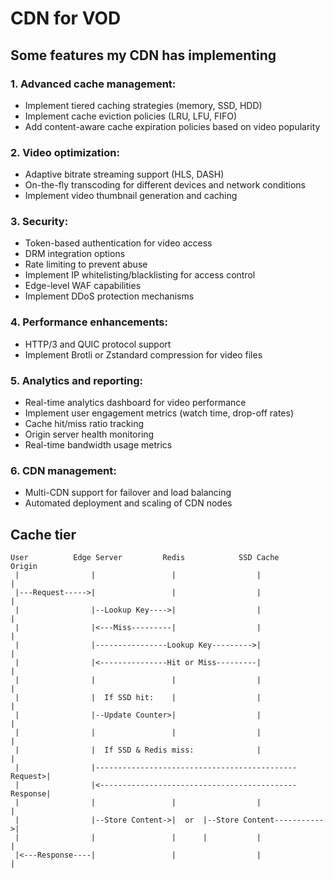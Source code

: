 # CDN for VOD

## Some features my CDN has implementing

### 1. Advanced cache management:
- Implement tiered caching strategies (memory, SSD, HDD)
- Implement cache eviction policies (LRU, LFU, FIFO)
- Add content-aware cache expiration policies based on video popularity

### 2. Video optimization:
- Adaptive bitrate streaming support (HLS, DASH)
- On-the-fly transcoding for different devices and network conditions
- Implement video thumbnail generation and caching

### 3. Security:
- Token-based authentication for video access
- DRM integration options
- Rate limiting to prevent abuse
- Implement IP whitelisting/blacklisting for access control
- Edge-level WAF capabilities
- Implement DDoS protection mechanisms

### 4. Performance enhancements:
- HTTP/3 and QUIC protocol support
- Implement Brotli or Zstandard compression for video files

### 5. Analytics and reporting:
- Real-time analytics dashboard for video performance
- Implement user engagement metrics (watch time, drop-off rates)
- Cache hit/miss ratio tracking
- Origin server health monitoring
- Real-time bandwidth usage metrics

### 6. CDN management:
- Multi-CDN support for failover and load balancing
- Automated deployment and scaling of CDN nodes

## Cache tier
```text
User          Edge Server         Redis            SSD Cache        Origin
 |                |                 |                  |                |
 |---Request----->|                 |                  |                |
 |                |--Lookup Key---->|                  |                |
 |                |<---Miss---------|                  |                |
 |                |----------------Lookup Key--------->|                |
 |                |<---------------Hit or Miss---------|                |
 |                |                 |                  |                |
 |                |  If SSD hit:    |                  |                |
 |                |--Update Counter>|                  |                |
 |                |                 |                  |                |
 |                |  If SSD & Redis miss:              |                |
 |                |---------------------------------------------Request>|
 |                |<--------------------------------------------Response|
 |                |                 |                  |                |
 |                |--Store Content->|  or  |--Store Content----------->|
 |                |                 |      |           |                |
 |<---Response----|                 |                  |                |
```